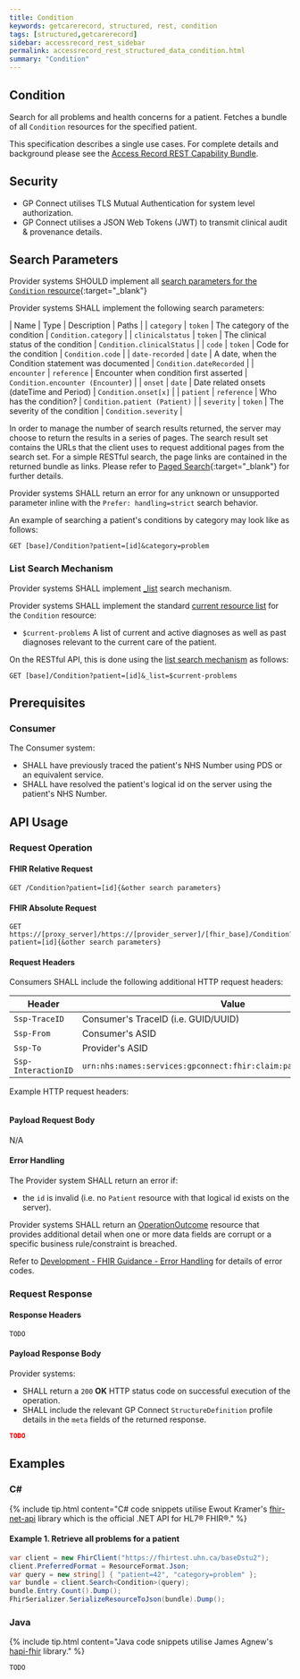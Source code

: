 ```yaml
---
title: Condition
keywords: getcarerecord, structured, rest, condition
tags: [structured,getcarerecord]
sidebar: accessrecord_rest_sidebar
permalink: accessrecord_rest_structured_data_condition.html
summary: "Condition"
---
```


## Condition ##

Search for all problems and health concerns for a patient. Fetches a bundle of all `Condition` resources for the specified patient.

This specification describes a single use cases. For complete details and background please see the [Access Record REST Capability Bundle](accessrecord_rest.html).

## Security ##

- GP Connect utilises TLS Mutual Authentication for system level authorization.
- GP Connect utilises a JSON Web Tokens (JWT) to transmit clinical audit & provenance details. 

## Search Parameters ##

Provider systems SHOULD implement all [search parameters for the `Condition` resource](https://www.hl7.org/fhir/DSTU2/condition.html#search){:target="_blank"}

Provider systems SHALL implement the following search parameters:

| Name | Type | Description | Paths |
| `category` | `token` | The category of the condition | `Condition.category` |
| `clinicalstatus` | `token` | The clinical status of the condition | `Condition.clinicalStatus` |
| `code` | `token` | Code for the condition | `Condition.code` |
| `date-recorded` | `date` | A date, when the Condition statement was documented | `Condition.dateRecorded` |
| `encounter` | `reference` | Encounter when condition first asserted | `Condition.encounter (Encounter`) |
| `onset` | `date` | Date related onsets (dateTime and Period) | `Condition.onset[x]` |
| `patient` | `reference` | Who has the condition? | `Condition.patient (Patient)` |
| `severity` | `token` | The severity of the condition | `Condition.severity` |

In order to manage the number of search results returned, the server may choose to return the results in a series of pages. The search result set contains the URLs that the client uses to request additional pages from the search set. For a simple RESTful search, the page links are contained in the returned bundle as links. Please refer to [Paged Search](https://www.hl7.org/fhir/DSTU2/search.html#count){:target="_blank"} for further details.

Provider systems SHALL return an error for any unknown or unsupported parameter inline with the `Prefer: handling=strict` search behavior.

An example of searching a patient's conditions by category may look like as follows:

```http
GET [base]/Condition?patient=[id]&category=problem
```

### List Search Mechanism ###

Provider systems SHALL implement [_list](https://www.hl7.org/fhir/DSTU2/search.html#list) search mechanism.

Provider systems SHALL implement the standard [current resource list](https://www.hl7.org/fhir/lifecycle.html#current) for the `Condition` resource:

- `$current-problems` A list of current and active diagnoses as well as past diagnoses relevant to the current care of the patient.

On the RESTful API, this is done using the [list search mechanism](https://www.hl7.org/fhir/DSTU2/search.html#list) as follows:

```http
GET [base]/Condition?patient=[id]&_list=$current-problems
```

## Prerequisites ##

### Consumer ###

The Consumer system:

- SHALL have previously traced the patient's NHS Number using PDS or an equivalent service.
- SHALL have resolved the patient's logical id on the server using the patient's NHS Number.

## API Usage ##

### Request Operation ###

#### FHIR Relative Request ####

```http
GET /Condition?patient=[id]{&other search parameters}
```

#### FHIR Absolute Request ####

```http
GET https://[proxy_server]/https://[provider_server]/[fhir_base]/Condition?patient=[id]{&other search parameters}
```

#### Request Headers ####

Consumers SHALL include the following additional HTTP request headers:

| Header               | Value |
|----------------------|-------|
| `Ssp-TraceID`        | Consumer's TraceID (i.e. GUID/UUID) |
| `Ssp-From`           | Consumer's ASID |
| `Ssp-To`             | Provider's ASID |
| `Ssp-InteractionID`  | `urn:nhs:names:services:gpconnect:fhir:claim:patient/Condition.read`|

Example HTTP request headers:

```http
```

#### Payload Request Body ####

N/A

#### Error Handling ####

The Provider system SHALL return an error if:

- the `id` is invalid (i.e. no `Patient` resource with that logical id exists on the server).

Provider systems SHALL return an [OperationOutcome](http://www.hl7.org/fhir/operationoutcome.html) resource that provides additional detail when one or more data fields are corrupt or a specific business rule/constraint is breached.

Refer to [Development - FHIR Guidance - Error Handling](development_fhir_error_handling_guidance.html) for details of error codes.

### Request Response ###

#### Response Headers ####

```http
TODO
```

#### Payload Response Body ####

Provider systems:

- SHALL return a `200` **OK** HTTP status code on successful execution of the operation.
- SHALL include the relevant GP Connect `StructureDefinition` profile details in the `meta` fields of the returned response.

```json
TODO
```

## Examples ##

### C# ###

{% include tip.html content="C# code snippets utilise Ewout Kramer's [fhir-net-api](https://github.com/ewoutkramer/fhir-net-api) library which is the official .NET API for HL7&reg; FHIR&reg;." %}

#### Example 1. Retrieve all problems for a patient ####

```csharp
var client = new FhirClient("https://fhirtest.uhn.ca/baseDstu2");
client.PreferredFormat = ResourceFormat.Json;
var query = new string[] { "patient=42", "category=problem" };
var bundle = client.Search<Condition>(query);
bundle.Entry.Count().Dump();
FhirSerializer.SerializeResourceToJson(bundle).Dump();
```

### Java ###

{% include tip.html content="Java code snippets utilise James Agnew's [hapi-fhir](https://github.com/jamesagnew/hapi-fhir/
) library." %}

```java
TODO
```
